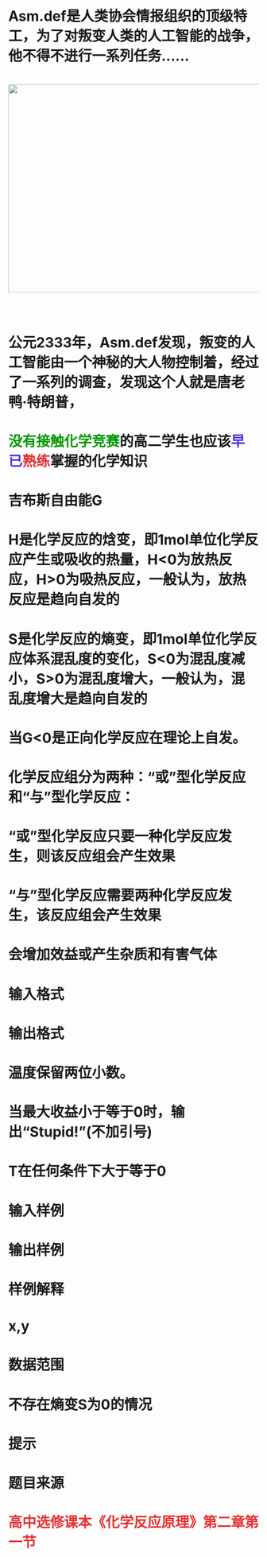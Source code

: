 

# Asm.def是人类协会情报组织的顶级特工，为了对叛变人类的人工智能的战争，他不得不进行一系列任务......



# <img src="/upload/image/20160318/20160318153118_97254.jpg" alt="" height="419" width="745"/>



# <img src="/upload/image/20160318/20160318154732_87072.jpg" alt=""/>



# </strong>公元2333年，Asm.def发现，叛变的人工智能由一个神秘的大人物控制着，经过了一系列的调查，发现这个人就是<strong>唐老鸭·特朗普，



# <span style="color:#009900;">没有接触化学竞赛</span>的高二学生也应该<span style="color:#4C33E5;">早已</span><span style="color:#E53333;">熟练</span>掌握的化学知识



# 吉布斯自由能G



# H是化学反应的焓变，即1mol单位化学反应产生或吸收的热量，H&lt;0为放热反应，H&gt;0为吸热反应，一般认为，放热反应是趋向自发的



# S是化学反应的熵变，即1mol单位化学反应体系混乱度的变化，S&lt;0为混乱度减小，S&gt;0为混乱度增大，一般认为，混乱度增大是趋向自发的



# 当G&lt;0是正向化学反应在理论上自发。



# 化学反应组分为两种：“或”型化学反应和“与”型化学反应：



# “或”型化学反应只要一种化学反应发生，则该反应组会产生效果



# “与”型化学反应需要两种化学反应发生，该反应组会产生效果



# 会增加效益或产生杂质和有害气体



# 输入格式



# 输出格式



# 温度保留两位小数。



# 当最大收益小于等于0时，输出“Stupid!”(不加引号)



# T在任何条件下大于等于0



# 输入样例



# 输出样例



# 样例解释



# x,y



# 数据范围



# 不存在熵变S为0的情况



# 提示



# 题目来源



# <span style="color:#E53333;">高中选修课本《化学反应原理》第二章第一节</span>


